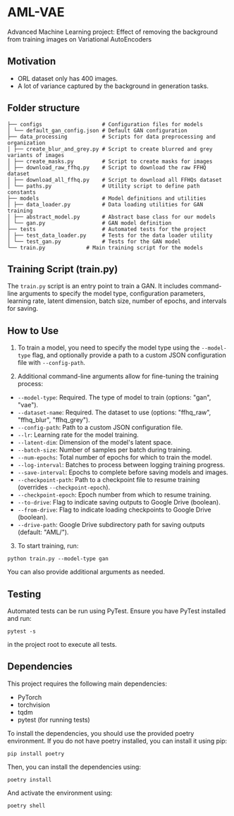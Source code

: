 # AML-VAE
Advanced Machine Learning project: Effect of removing the background from training images on Variational AutoEncoders

## Motivation
- ORL dataset only has 400 images.
- A lot of variance captured by the background in generation tasks.

## Folder structure
```
├── configs                   # Configuration files for models
│ └── default_gan_config.json # Default GAN configuration
├── data_processing           # Scripts for data preprocessing and organization
│ ├── create_blur_and_grey.py # Script to create blurred and grey variants of images
│ ├── create_masks.py         # Script to create masks for images
│ ├── download_raw_ffhq.py    # Script to download the raw FFHQ dataset
│ ├── download_all_ffhq.py    # Script to download all FFHQs dataset
│ └── paths.py                # Utility script to define path constants
├── models                    # Model definitions and utilities
│ ├── data_loader.py          # Data loading utilities for GAN training
│ ├── abstract_model.py       # Abstract base class for our models
│ └── gan.py                  # GAN model definition
├── tests                     # Automated tests for the project
│ ├── test_data_loader.py     # Tests for the data loader utility
│ └── test_gan.py             # Tests for the GAN model
└── train.py             # Main training script for the models
```
## Training Script (train.py)

The `train.py` script is an entry point to train a GAN. It includes command-line arguments to specify the model type, configuration parameters, learning rate, latent dimension, batch size, number of epochs, and intervals for saving.

## How to Use

1. To train a model, you need to specify the model type using the `--model-type` flag, and optionally provide a path to a custom JSON configuration file with `--config-path`.

2. Additional command-line arguments allow for fine-tuning the training process:

- `--model-type`: Required. The type of model to train (options: "gan", "vae").
- `--dataset-name`: Required. The dataset to use (options: "ffhq_raw", "ffhq_blur", "ffhq_grey").
- `--config-path`: Path to a custom JSON configuration file.
- `--lr`: Learning rate for the model training.
- `--latent-dim`: Dimension of the model's latent space.
- `--batch-size`: Number of samples per batch during training.
- `--num-epochs`: Total number of epochs for which to train the model.
- `--log-interval`: Batches to process between logging training progress.
- `--save-interval`: Epochs to complete before saving models and images.
- `--checkpoint-path`: Path to a checkpoint file to resume training (overrides `--checkpoint-epoch`).
- `--checkpoint-epoch`: Epoch number from which to resume training.
- `--to-drive`: Flag to indicate saving outputs to Google Drive (boolean).
- `--from-drive`: Flag to indicate loading checkpoints to Google Drive (boolean).
- `--drive-path`: Google Drive subdirectory path for saving outputs (default: "AML/").

3. To start training, run:

`python train.py --model-type gan`

You can also provide additional arguments as needed.

## Testing

Automated tests can be run using PyTest. Ensure you have PyTest installed and run:

`pytest -s`

in the project root to execute all tests.

## Dependencies

This project requires the following main dependencies:

- PyTorch
- torchvision
- tqdm
- pytest (for running tests)

To install the dependencies, you should use the provided poetry environment. If you do not have poetry installed, you can install it using pip:

`pip install poetry`

Then, you can install the dependencies using:

`poetry install`

And activate the environment using:

`poetry shell`
